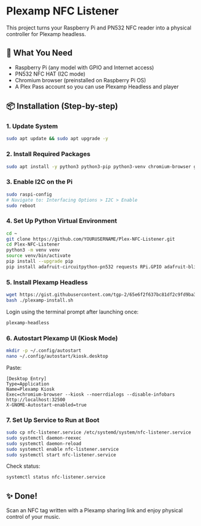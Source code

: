 # Plexamp NFC Listener

This project turns your Raspberry Pi and PN532 NFC reader into a physical controller for Plexamp headless.

## 🧰 What You Need
- Raspberry Pi (any model with GPIO and Internet access)
- PN532 NFC HAT (I2C mode)
- Chromium browser (preinstalled on Raspberry Pi OS)
- A Plex Pass account so you can use Plexamp Headless and player

## 📦 Installation (Step-by-step)

### 1. Update System
```bash
sudo apt update && sudo apt upgrade -y
```

### 2. Install Required Packages
```bash
sudo apt install -y python3 python3-pip python3-venv chromium-browser git i2c-tools
```

### 3. Enable I2C on the Pi
```bash
sudo raspi-config
# Navigate to: Interfacing Options > I2C > Enable
sudo reboot
```

### 4. Set Up Python Virtual Environment
```bash
cd ~
git clone https://github.com/YOURUSERNAME/Plex-NFC-Listener.git
cd Plex-NFC-Listener
python3 -m venv venv
source venv/bin/activate
pip install --upgrade pip
pip install adafruit-circuitpython-pn532 requests RPi.GPIO adafruit-blinka
```

### 5. Install Plexamp Headless
```bash
wget https://gist.githubusercontent.com/tgp-2/65e6f2f637bc81df2c9fd9ba33f73bc6/raw/79dfa75db81be185bcc84faa54b38604b185a619/plexamp-install.sh
bash ./plexamp-install.sh
```

Login using the terminal prompt after launching once:
```bash
plexamp-headless
```

### 6. Autostart Plexamp UI (Kiosk Mode)
```bash
mkdir -p ~/.config/autostart
nano ~/.config/autostart/kiosk.desktop
```
Paste:
```
[Desktop Entry]
Type=Application
Name=Plexamp Kiosk
Exec=chromium-browser --kiosk --noerrdialogs --disable-infobars http://localhost:32500
X-GNOME-Autostart-enabled=true
```

### 7. Set Up Service to Run at Boot
```bash
sudo cp nfc-listener.service /etc/systemd/system/nfc-listener.service
sudo systemctl daemon-reexec
sudo systemctl daemon-reload
sudo systemctl enable nfc-listener.service
sudo systemctl start nfc-listener.service
```

Check status:
```bash
systemctl status nfc-listener.service
```

## ✨ Done!
Scan an NFC tag written with a Plexamp sharing link and enjoy physical control of your music.